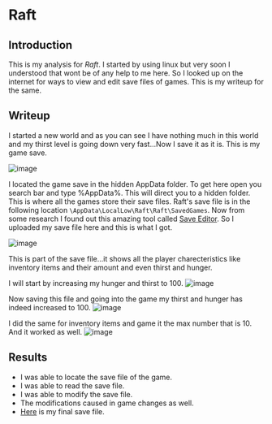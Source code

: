 # Raft

## Introduction
This is my analysis for *Raft*. I started by using linux but very soon I understood that wont be of any help to me here. So I looked up on the internet for ways to view and edit save files of games. This is my writeup for the same.

## Writeup

I started a new world and as you can see I have nothing much in this world and my thirst level is going down very fast...Now I save it as it is. This is my game save. 

![image](https://github.com/AKripper/COPS-CSOC/assets/167231621/61b928e3-7cd2-4eb3-ada8-a7233b022178)

I located the game save in the hidden AppData folder. To get here open you search bar and type %AppData%. This will direct you to a hidden folder. This is where all the games store their save files. Raft's save file is in the following location `\AppData\LocalLow\Raft\Raft\SavedGames`. Now from some research I found out this amazing tool called [Save Editor](https://www.saveeditonline.com). So I uploaded my save file here and this is what I got.

![image](https://github.com/AKripper/COPS-CSOC/assets/167231621/185db93d-a97d-44f9-a553-55f04cd4eeed)

This is part of the save file...it shows all the player charecteristics like inventory items and their amount and even thirst and hunger.

I will start by increasing my hunger and thirst to 100. 
![image](https://github.com/AKripper/COPS-CSOC/assets/167231621/75e00833-9940-40c3-8e56-e693689eba6a)

Now saving this file and going into the game my thirst and hunger has indeed increased to 100.
![image](https://github.com/AKripper/COPS-CSOC/assets/167231621/cadc562f-7a32-4f44-97d1-56a188aff2ef)

I did the same for inventory items and game it the max number that is 10. And it worked as well.
![image](https://github.com/AKripper/COPS-CSOC/assets/167231621/d402b7bf-db59-453a-9d00-3f41b0caaff7)

## Results
- I was able to locate the save file of the game.
- I was able to read the save file.
- I was able to modify the save file.
- The modifications caused in game changes as well.
- [Here](mygame.rgd) is my final save file.



